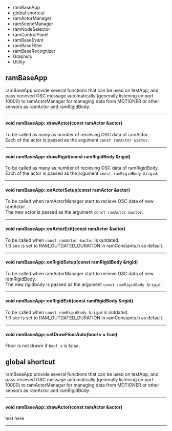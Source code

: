 
- ramBaseApp
- global shortcut
- ramActorManager
- ramSceneManager
- ramNodeSelector
- ramControlPanel
- ramBaseEvent
- ramBaseFilter
- ramBaseRecognizer
- Graphics
- Utility


## ramBaseApp

ramBaseApp provide several functions that can be used on testApp, and pass recieved OSC message automatically (generally listening on port 10000) to ramActorManager for managing data from MOTIONER or other sensors as ramActor and ramRigidBody.


---

#### void ramBaseApp::drawActor(const ramActor &actor)

To be called as many as number of recieving OSC data of ramActor.  
Each of the actor is passed as the argument `const ramActor &actor`.

---

#### void ramBaseApp::drawRigid(const ramRigidBody &rigid)

To be called as many as number of recieving OSC data of ramRigidBody.  
Each of the actor is passed as the argument `const ramRigidBody &rigid`.

---

#### void ramBaseApp::onActorSetup(const ramActor &actor)

To be called when ramActorManager start to recieve OSC data of new ramActor.  
The new actor is passed as the argument `const ramActor &actor`.

---

#### void ramBaseApp::onActorExit(const ramActor &actor)

To be called when `const ramActor &actor` is outdated.  
1.0 sec is set to RAM_OUTDATED_DURATION in ramConstants.h as default.

---

#### void ramBaseApp::onRigidSetup(const ramRigidBody &rigid)

To be called when ramActorManager start to recieve OSC data of new ramRigidBody.  
The new rigidbody is passed as the argument `const ramRigidBody &rigid`.

---

#### void ramBaseApp::onRigidExit(const ramRigidBody &rigid)

To be called when `const ramRigidBody &rigid` is outdated.  
1.0 sec is set to RAM_OUTDATED_DURATION in ramConstants.h as default.

---
<!--
#### void ramBaseApp::collision(const ramNode& jointA, const ramNode& jointB)

text here

---
-->

#### void ramBaseApp::setDrawFloorAuto(bool v = true)

Floor is not drawn if `bool v` is false.



## global shortcut

ramBaseApp provide several functions that can be used on testApp, and pass recieved OSC message automatically (generally listening on port 10000) to ramActorManager for managing data from MOTIONER or other sensors as ramActor and ramRigidBody.

---

#### void ramBaseApp::drawActor(const ramActor &actor)

text here

---